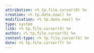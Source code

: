 ```yaml
---
attribution: <% tp.file.cursor(0) %>
creation: <% tp.date.now() %>
modification: <% tp.date.now() %>
type: system
link: <% tp.file.cursor(4) %>
author: <% tp.file.cursor(5) %>
content-type: <% tp.file.cursor(6) %>
date: <% tp.file.cursor(7) %>
---
```

